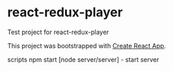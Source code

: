 # react-redux-player

Test project for react-redux-player

This project was bootstrapped with [Create React App](https://github.com/facebookincubator/create-react-app).

scripts
npm start
[node server/server] - start server
